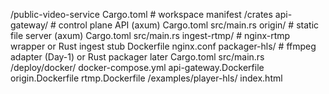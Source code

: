 /public-video-service
  Cargo.toml                  # workspace manifest
  /crates
    api-gateway/              # control plane API (axum)
      Cargo.toml
      src/main.rs
    origin/                   # static file server (axum)
      Cargo.toml
      src/main.rs
    ingest-rtmp/              # nginx-rtmp wrapper or Rust ingest stub
      Dockerfile
      nginx.conf
    packager-hls/             # ffmpeg adapter (Day-1) or Rust packager later
      Cargo.toml
      src/main.rs
  /deploy/docker/
    docker-compose.yml
    api-gateway.Dockerfile
    origin.Dockerfile
    rtmp.Dockerfile
  /examples/player-hls/
    index.html     
